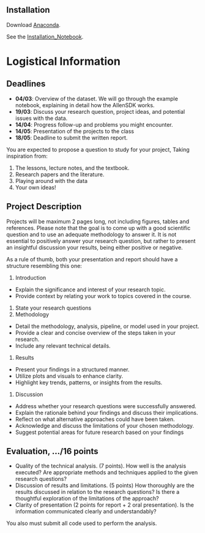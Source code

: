## Installation

Download [Anaconda](https://docs.conda.io/projects/conda/en/latest/user-guide/install/index.html).

See the [Installation_Notebook](Installation_Notebook.ipynb).

# Logistical Information

## Deadlines
- **04/03**: Overview of the dataset. We will go through the example notebook,
explaining in detail how the AllenSDK works.
- **19/03**: Discuss your research question, project ideas, and potential issues with
the data.
- **14/04**: Progress follow-up and problems you might encounter.
- **14/05**: Presentation of the projects to the class
- **18/05**: Deadline to submit the written report.

You are expected to propose a question to study for your project, Taking inspiration from:
1. The lessons, lecture notes, and the textbook.
2. Research papers and the literature.
3. Playing around with the data
4. Your own ideas!

## Project Description

Projects will be maximum 2 pages long, not including figures, tables and references. Please note that the goal is to come up with a good scientific question and to use an adequate methodology to answer it. It is not essential to positively answer your research question, but rather to present an insightful discussion your results, being either positive or negative.

As a rule of thumb, both your presentation and report should have a structure resembling this one:
1. Introduction
- Explain the significance and interest of your research topic.
- Provide context by relating your work to topics covered in the course.
1. State your research questions
2. Methodology
- Detail the methodology, analysis, pipeline, or model used in your project.
- Provide a clear and concise overview of the steps taken in your research.
- Include any relevant technical details.
1. Results
- Present your findings in a structured manner.
- Utilize plots and visuals to enhance clarity.
- Highlight key trends, patterns, or insights from the results.
1. Discussion
- Address whether your research questions were successfully answered.
- Explain the rationale behind your findings and discuss their implications.
- Reflect on what alternative approaches could have been taken.
- Acknowledge and discuss the limitations of your chosen methodology.
- Suggest potential areas for future research based on your findings

## Evaluation, .../16 points

- Quality of the technical analysis. (7 points). How well is the analysis executed? Are appropriate methods and techniques applied to the given research questions?
- Discussion of results and limitations. (5 points) How thoroughly are the results discussed in relation to the research questions? Is there a thoughtful
exploration of the limitations of the approach?
- Clarity of presentation (2 points for report + 2 oral presentation). Is the information communicated clearly and understandably?

You also must submit all code used to perform the analysis.
